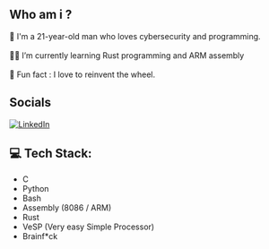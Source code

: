 ## Who am i ?
🔭 I'm a 21-year-old man who loves cybersecurity and programming.<br><br>👨‍💻 I’m currently learning Rust programming and ARM assembly<br><br>🤪 Fun fact : I love to reinvent the wheel.

## Socials
[![LinkedIn](https://img.shields.io/badge/LinkedIn-%230077B5.svg?logo=linkedin&logoColor=white)](https://www.linkedin.com/in/r%C3%A9mi-hoarau/)

## 💻 Tech Stack:
- C
- Python
- Bash
- Assembly (8086 / ARM)
- Rust
- VeSP (Very easy Simple Processor)
- Brainf*ck
